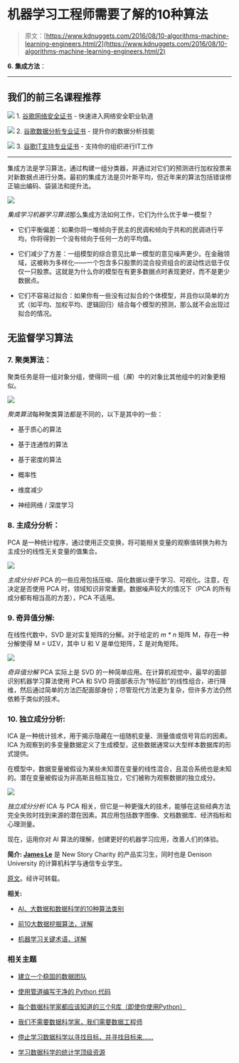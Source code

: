 # 机器学习工程师需要了解的10种算法

> 原文：[https://www.kdnuggets.com/2016/08/10-algorithms-machine-learning-engineers.html/2](https://www.kdnuggets.com/2016/08/10-algorithms-machine-learning-engineers.html/2)

**6. 集成方法**：

* * *

## 我们的前三名课程推荐

![](../Images/0244c01ba9267c002ef39d4907e0b8fb.png) 1\. [谷歌网络安全证书](https://www.kdnuggets.com/google-cybersecurity) - 快速进入网络安全职业轨道

![](../Images/e225c49c3c91745821c8c0368bf04711.png) 2\. [谷歌数据分析专业证书](https://www.kdnuggets.com/google-data-analytics) - 提升你的数据分析技能

![](../Images/0244c01ba9267c002ef39d4907e0b8fb.png) 3\. [谷歌IT支持专业证书](https://www.kdnuggets.com/google-itsupport) - 支持你的组织进行IT工作

* * *

集成方法是学习算法，通过构建一组分类器，并通过对它们的预测进行加权投票来对新数据点进行分类。最初的集成方法是贝叶斯平均，但近年来的算法包括错误修正输出编码、袋装法和提升法。

![](../Images/ae82076c4e349b08aab3c861330ef1d9.png)

*集成学习机器学习算法*那么集成方法如何工作，它们为什么优于单一模型？

+   它们平衡偏差：如果你将一堆倾向于民主的民调和倾向于共和的民调进行平均，你将得到一个没有倾向于任何一方的平均值。

+   它们减少了方差：一组模型的综合意见比单一模型的意见噪声更少。在金融领域，这被称为多样化——一个包含多只股票的混合投资组合的波动性远低于仅仅一只股票。这就是为什么你的模型在有更多数据点时表现更好，而不是更少数据点。

+   它们不容易过拟合：如果你有一些没有过拟合的个体模型，并且你以简单的方式（如平均、加权平均、逻辑回归）结合每个模型的预测，那么就不会出现过拟合的情况。

## 无监督学习算法

### **7. 聚类算法**：

聚类任务是将一组对象分组，使得同一组（*簇*）中的对象比其他组中的对象更相似。

![](../Images/eff8f346195e69945fd942ac2ac1d113.png)

*聚类算法*每种聚类算法都是不同的，以下是其中的一些：

+   基于质心的算法

+   基于连通性的算法

+   基于密度的算法

+   概率性

+   维度减少

+   神经网络 / 深度学习

### **8. 主成分分析**：

PCA 是一种统计程序，通过使用正交变换，将可能相关变量的观察值转换为称为主成分的线性无关变量的值集合。

![](../Images/7ff77e947d89208847cbbfcf74dd1f6f.png)

*主成分分析* PCA 的一些应用包括压缩、简化数据以便于学习、可视化。注意，在决定是否使用 PCA 时，领域知识非常重要。数据噪声较大的情况下（PCA 的所有成分都有相当高的方差），PCA 不适用。

### **9. 奇异值分解**:

在线性代数中，SVD 是对实复矩阵的分解。对于给定的 *m * n* 矩阵 M，存在一种分解使得 M = UΣV，其中 U 和 V 是单位矩阵，Σ 是对角矩阵。

![](../Images/8ef41c71a9c41fc56d51c1d96a6dbdf6.png)

*奇异值分解* PCA 实际上是 SVD 的一种简单应用。在计算机视觉中，最早的面部识别机器学习算法使用 PCA 和 SVD 将面部表示为“特征脸”的线性组合，进行降维，然后通过简单的方法匹配面部身份；尽管现代方法更为复杂，但许多方法仍然依赖于类似的技术。

### **10. 独立成分分析**:

ICA 是一种统计技术，用于揭示隐藏在一组随机变量、测量值或信号背后的因素。ICA 为观察到的多变量数据定义了生成模型，这些数据通常以大型样本数据库的形式提供。

在模型中，数据变量被假设为某些未知潜在变量的线性混合，且混合系统也是未知的。潜在变量被假设为非高斯且相互独立，它们被称为观察数据的独立成分。

![](../Images/5eb17ad61ae0a155144e13ef119da9f9.png)

*独立成分分析* ICA 与 PCA 相关，但它是一种更强大的技术，能够在这些经典方法完全失败时找到来源的潜在因素。其应用包括数字图像、文档数据库、经济指标和心理测量。

现在，运用你对 AI 算法的理解，创建更好的机器学习应用，改善人们的体验。

**简介: [James Le](https://www.linkedin.com/in/khanhnamle94)** 是 New Story Charity 的产品实习生，同时也是 Denison University 的计算机科学与通信专业学生。

[原文](https://gab41.lab41.org/the-10-algorithms-machine-learning-engineers-need-to-know-f4bb63f5b2fa)。经许可转载。

**相关:**

+   [AI、大数据和数据科学的10种算法类别](/2016/07/10-algorithm-categories-data-science.html)

+   [前10大数据挖掘算法，详解](/2015/05/top-10-data-mining-algorithms-explained.html)

+   [机器学习关键术语，详解](/2016/05/machine-learning-key-terms-explained.html)

### 相关主题

+   [建立一个稳固的数据团队](https://www.kdnuggets.com/2021/12/build-solid-data-team.html)

+   [使用管道编写干净的 Python 代码](https://www.kdnuggets.com/2021/12/write-clean-python-code-pipes.html)

+   [每个数据科学家都应该知道的三个R库（即使你使用Python）](https://www.kdnuggets.com/2021/12/three-r-libraries-every-data-scientist-know-even-python.html)

+   [我们不需要数据科学家，我们需要数据工程师](https://www.kdnuggets.com/2021/02/dont-need-data-scientists-need-data-engineers.html)

+   [停止学习数据科学以寻找目标，并寻找目标来……](https://www.kdnuggets.com/2021/12/stop-learning-data-science-find-purpose.html)

+   [学习数据科学的统计学顶级资源](https://www.kdnuggets.com/2021/12/springboard-top-resources-learn-data-science-statistics.html)
